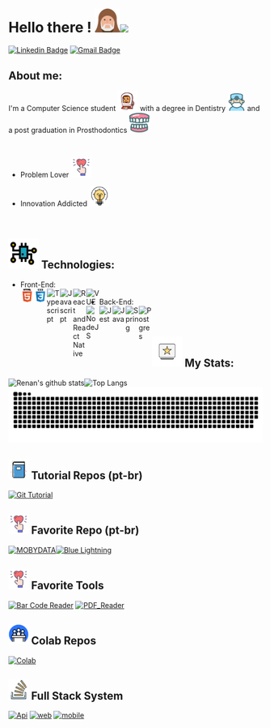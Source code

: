 # Hello there ! <img src="https://github.com/rnanc/rnanc/blob/master/assets/iconfinder_obiwan-kenobi_1626629.svg" width="50"><img src="https://media.giphy.com/media/hvRJCLFzcasrR4ia7z/giphy.gif" width="50px">

[![Linkedin Badge](https://img.shields.io/badge/-LinkedIn-blue?style=flat-square&logo=Linkedin&logoColor=white)](https://www.linkedin.com/in/renanfigcarneiro/)
[![Gmail Badge](https://img.shields.io/badge/-Gmail-c14438?style=flat-square&logo=Gmail&logoColor=white)](mailto:renanfigcarneiro@gmail.com)

## About me:
I'm a Computer Science student <img src="https://github.com/rnanc/rnanc/blob/master/assets/iconfinder_astronaut_5267458.svg" width="40"> with a degree in Dentistry <img src="https://github.com/rnanc/rnanc/blob/master/assets/iconfinder_Dental_-_Tooth_-_Dentist_-_Dentistry_25_2185059.svg" width="35"> and a post graduation in Prosthodontics <img src="https://github.com/rnanc/rnanc/blob/master/assets/iconfinder_Dental_-_Tooth_-_Dentist_-_Dentistry_26_2185048.svg" width="40">

<br />

- Problem Lover <img src="https://github.com/rnanc/rnanc/blob/master/assets/iconfinder_love-heart-romantic-marriage-18_4180551.svg" width="40">

- Innovation Addicted <img src="https://github.com/rnanc/rnanc/blob/master/assets/iconfinder_496_bulb_energy_idea_solution_4212938.svg" width="40">

<br />

## <img src="https://github.com/rnanc/rnanc/blob/master/assets/iconfinder_EXPAND_ICONFINDER_COLOR_TECHNOLOGY-01_3970121.svg" width="60"> Technologies:

  - Front-End: <div>
    <img align="left" alt="HTML5" width="26px" src="https://raw.githubusercontent.com/github/explore/80688e429a7d4ef2fca1e82350fe8e3517d3494d/topics/html/html.png" />
    <img align="left" alt="CSS3" width="26px" src="https://raw.githubusercontent.com/github/explore/80688e429a7d4ef2fca1e82350fe8e3517d3494d/topics/css/css.png" />
    <img align="left" alt="Typescript" width="26px" src="https://www.vectorlogo.zone/logos/typescriptlang/typescriptlang-icon.svg"/> 
    <img align="left" alt="Javascript" width="26px" src="https://seeklogo.com/images/J/javascript-js-logo-2949701702-seeklogo.com.png"/> 
    <img align="left" alt="React and React Native" width="26px" src="https://www.vectorlogo.zone/logos/reactjs/reactjs-icon.svg"/>
    <img align="left" alt="VUE" width="26px" src="https://www.vectorlogo.zone/logos/vuejs/vuejs-icon.svg"/> 
    </div>
    <br/>
  - Back-End: <div>
    <img align="left" alt="NodeJS" width="26px" src="https://www.vectorlogo.zone/logos/nodejs/nodejs-icon.svg"/> 
    <img align="left" alt="Jest" width="26px" src="https://www.vectorlogo.zone/logos/jestjsio/jestjsio-icon.svg"/>
    <img align="left" alt="Java" width="26px" src="https://www.vectorlogo.zone/logos/java/java-icon.svg"/>
    <img align="left" alt="Spring" width="26px" src="https://www.vectorlogo.zone/logos/springio/springio-icon.svg"/>
    <img align="left" alt="Postgres" width="26px" src="https://www.vectorlogo.zone/logos/postgresql/postgresql-icon.svg"/> 
   </div>

<br/>

## <img src="https://github.com/rnanc/rnanc/blob/master/assets/iconfinder_JD-12_2259880.svg" width="60"> My Stats:

![Renan's github stats](https://github-readme-stats.vercel.app/api?username=rnanc&bg_color=30,e96443,904e95&text_color=fff&count_private=true&show_icons=true&line_height=40&icon_color=fff&title_color=fff&hide_border=true)![Top Langs](https://github-readme-stats.vercel.app/api/top-langs/?username=rnanc&bg_color=30,e96443,904e95&text_color=fff&count_private=false&icon_color=fff&title_color=fff&hide_border=true)
<br>
<img src="https://github.com/rnanc/rnanc/blob/master/assets/github-user-contribution.svg">

## <img src="https://github.com/rnanc/rnanc/blob/master/assets/iconfinder_ilustracoes_04-10_1519778.svg" width="40"> Tutorial Repos (pt-br)

[![Git Tutorial](https://github-readme-stats.vercel.app/api/pin/?username=rnanc&repo=Tutorial_Git&bg_color=30,e96443,904e95&text_color=fff&count_private=true&show_icons=true&line_height=40&icon_color=fff&title_color=fff&hide_border=true)](https://github.com/rnanc/Tutorial_Git)

## <img src="https://github.com/rnanc/rnanc/blob/master/assets/iconfinder_love-heart-romantic-marriage-18_4180551.svg" width="40"> Favorite Repo (pt-br)

[![MOBYDATA](https://github-readme-stats.vercel.app/api/pin/?username=rnanc&repo=MOBYDATA&bg_color=30,e96443,904e95&text_color=fff&count_private=true&show_icons=true&line_height=40&icon_color=fff&title_color=fff&hide_border=true)](https://github.com/rnanc/MOBYDATA)[![Blue Lightning](https://github-readme-stats.vercel.app/api/pin/?username=rnanc&repo=blue-lightning-theme&bg_color=30,e96443,904e95&text_color=fff&count_private=true&show_icons=true&line_height=40&icon_color=fff&title_color=fff&hide_border=true)](https://github.com/rnanc/blue-lightning-theme)

## <img src="https://github.com/rnanc/rnanc/blob/master/assets/iconfinder_love-heart-romantic-marriage-18_4180551.svg" width="40"> Favorite Tools

[![Bar Code Reader](https://github-readme-stats.vercel.app/api/pin/?username=rnanc&repo=BarCode_Reader_ReactNative&bg_color=30,e96443,904e95&text_color=fff&count_private=true&show_icons=true&line_height=40&icon_color=fff&title_color=fff&hide_border=true)](https://github.com/rnanc/BarCode_Reader_ReactNative) [![PDF_Reader](https://github-readme-stats.vercel.app/api/pin/?username=rnanc&repo=PDF_Reader_JAVA&bg_color=30,e96443,904e95&text_color=fff&count_private=true&show_icons=true&line_height=40&icon_color=fff&title_color=fff&hide_border=true)](https://github.com/rnanc/PDF_Reader_JAVA)

## <img src="https://github.com/rnanc/rnanc/blob/master/assets/iconfinder_law_iconsArtboard_1_copy_3_2393031.svg" width="40"> Colab Repos

[![Colab](https://github-readme-stats.vercel.app/api/pin/?username=marcos-de-sousa&repo=BioTaxGeo&bg_color=30,e96443,904e95&text_color=fff&show_icons=true&line_height=40&icon_color=fff&title_color=fff&hide_border=true)](https://github.com/marcos-de-sousa/BioTaxGeo)

## <img src="https://github.com/rnanc/rnanc/blob/master/assets/iconfinder_logo_stackoverflow_Stack_overflow_6541614.svg" width="40"> Full Stack System

[![Api](https://github-readme-stats.vercel.app/api/pin/?username=rnanc&repo=gobarber-api&bg_color=30,e96443,904e95&text_color=fff&count_private=true&show_icons=true&line_height=40&icon_color=fff&title_color=fff&hide_border=true)](https://github.com/rnanc/gobarber-api) [![web](https://github-readme-stats.vercel.app/api/pin/?username=rnanc&repo=gobarber-web&bg_color=30,e96443,904e95&text_color=fff&show_icons=true&line_height=40&icon_color=fff&title_color=fff&hide_border=true)](https://github.com/rnanc/gobarber-web) [![mobile](https://github-readme-stats.vercel.app/api/pin/?username=rnanc&repo=gobarber-app&bg_color=30,e96443,904e95&text_color=fff&show_icons=true&line_height=40&icon_color=fff&title_color=fff&hide_border=true)](https://github.com/rnanc/gobarber-app)

